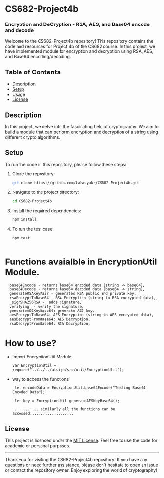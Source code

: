 # CS682-Project4b

<h3>Encryption and DeCryption - RSA, AES, and Base64 encode and decode</h3>

Welcome to the CS682-Project4b repository! This repository contains the code and resources for Project 4b of the CS682 course. In this project, we have implemented module for encryption and decryption using RSA, AES, and Base64 encoding/decoding.

## Table of Contents
- [Description](#description)
- [Setup](#setup)
- [Usage](#usage)
- [License](#license)

## Description

In this project, we delve into the fascinating field of cryptography. We aim to build a module that can perform encryption and decryption of a string using different crypto algorithms.

## Setup

To run the code in this repository, please follow these steps:

1. Clone the repository:
      ```bash
   git clone https://github.com/Lahasyakr/CS682-Project4b.git
  
2. Navigate to the project directory:
      ```bash
    cd CS682-Project4b
    
3. Install the required dependencies:
     ```bash
     npm install
     
4. To run the test case:
     ```bash
     npm test
   


# Functions avaialble in EncryptionUtil Module.
    
      base64Encode - returns base64 encoded data (string -> base64),
      base64Decode - returns base64 decoded data (base64 -> string),
      generateRSAKeyPair - generates RSA public and private key,
      rsaEncryptToBase64 - RSA Encryption (string to RSA encrypted data),,
      _signSHA256RSA -  adds signature,
      verifying  - verify the signature,
      generateAESKeyBase64: generate AES key,
      aesEncryptToBase64: AES Encryption (string to AES encrypted data),
      aesDecryptFromBase64: AES Decryption,
      rsaDecryptFromBase64: RSA Decryption,
      
 # How to use?
  * Import EncryptionUtil Module 
  
        var EncryptionUtil = require("../../../atsign/src/util/EncryptionUtil");
        
  * way to access the functions
         
         let encodeData = EncryptionUtil.base64Encode("Testing Base64 Encoded Data");
         
         let key = EncryptionUtil.generateAESKeyBase64();
         
         ............similarly all the functions can be accessed....................
         
## License

This project is licensed under the [MIT License](LICENSE). Feel free to use the code for academic or personal purposes.

---

Thank you for visiting the CS682-Project4b repository! If you have any questions or need further assistance, please don't hesitate to open an issue or contact the repository owner. Enjoy exploring the world of cryptography!
         
   
         
